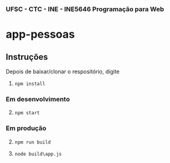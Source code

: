 ### UFSC - CTC - INE - INE5646 Programação para Web
# app-pessoas

## Instruções
Depois de baixar/clonar o respositório, digite

1. `npm install`



### Em desenvolvimento


2. `npm start`


### Em produção


2. `npm run build`

3. `node build\app.js`
